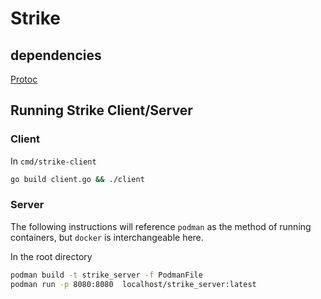 # Strike

## dependencies
[Protoc](https://grpc.io/docs/protoc-installation/)
[]()

## Running Strike Client/Server

### Client

In `cmd/strike-client`
```bash
go build client.go && ./client
```

### Server

The following instructions will reference `podman` as the method of running containers, but `docker` is interchangeable here.

In the root directory
```bash
podman build -t strike_server -f PodmanFile
podman run -p 8080:8080  localhost/strike_server:latest
```


